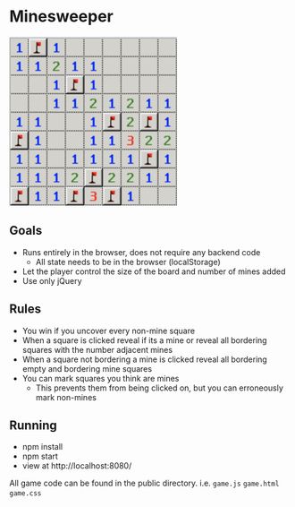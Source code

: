 # Minesweeper

![](./assets/mine-example.png)

## Goals

- Runs entirely in the browser, does not require any backend code
    - All state needs to be in the browser (localStorage)
- Let the player control the size of the board and number of mines added
- Use only jQuery

## Rules
- You win if you uncover every non-mine square
- When a square is clicked reveal if its a mine or reveal all bordering squares with the number adjacent mines
- When a square not bordering a mine is clicked reveal all bordering empty and bordering mine squares
- You can mark squares you think are mines
    - This prevents them from being clicked on, but you can erroneously mark non-mines

## Running
- npm install
- npm start
- view at http://localhost:8080/

All game code can be found in the public directory. i.e. `game.js` `game.html` `game.css`

